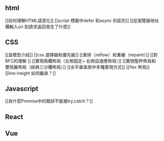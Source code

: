 ## html
[[如何理解HTML語意化]]
[[script 標籤中defer 和async 的區別]]
[[從瀏覽器地址欄輸入url 到請求返回發生了什麼]]

## CSS
[[盒模型介紹]]
[[css 選擇器和優先級]]
[[重排（reflow）和重繪（repaint）]]
[[對BFC的理解 ]]
[[實現兩欄佈局（左側固定+ 右側自適應佈局）]]
[[實現聖杯佈局和雙飛翼佈局（經典三分欄佈局）]]
[[水平垂直居中多種實現方式]]
[[flex 佈局]]
[[line-height 如何繼承？]]
## Javascript

[[為什麼Promise中的錯誤不能被try,catch？]]


## React

## Vue




